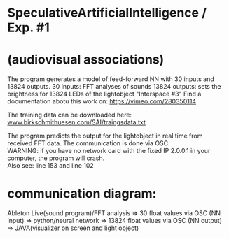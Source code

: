 # SpeculativeArtificialIntelligence / Exp. #1 
# (audiovisual associations)
The program generates a model of feed-forward NN with 30 inputs and 13824 outputs.
30 inputs: FFT analyses of sounds
13824 outputs: sets the brightness for 13824 LEDs of the lightobject "Interspace #3"
Find a documentation abotu this work on: https://vimeo.com/280350114

The training data can be downloaded here:
www.birkschmithuesen.com/SAI/traingsdata.txt

The program predicts the output for the lightobject in real time from received FFT data.
The communication is done via OSC.<br>
WARNING: if you have no network card with the fixed IP 2.0.0.1 in your computer, the program will crash. <br>
Also see: line 153 and line 102

# communication diagram:
Ableton Live(sound program)/FFT analysis => 30 float values via OSC (NN input) => python/neural network => 13824 float values via OSC (NN output) => JAVA(visualizer on screen and light object) 
